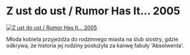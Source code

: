 Z ust do ust / Rumor Has It... 2005 
=============
[![Z ust do ust / Rumor Has It... 2005 ](http://vidos.pl/images/player.gif)](http://vidos.pl/z-ust-do-ust-rumor-has-it-2005)

 Młoda kobieta przyjeżdża do rodzinnego miasta na ślub siostry, gdzie odkrywa, że historia jej rodziny posłużyła za kanwę fabuły 'Absolwenta'.

